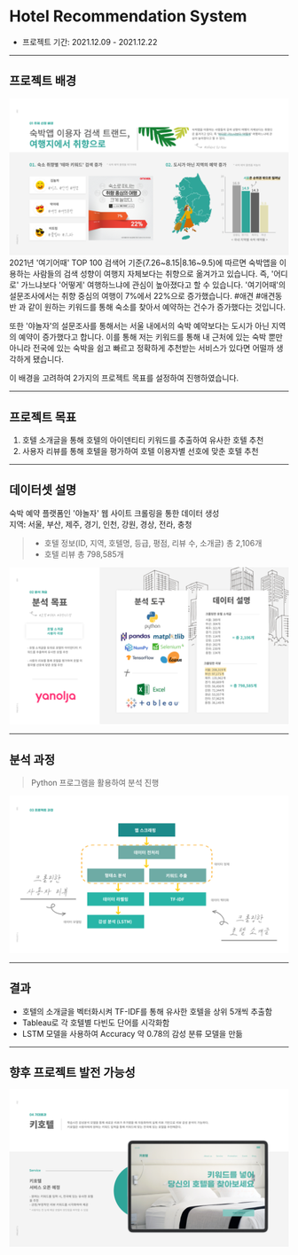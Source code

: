 # Hotel Recommendation System
- 프로젝트 기간: 2021.12.09 - 2021.12.22
---
## 프로젝트 배경
![img1](./img/img1.png)
2021년 '여기어때' TOP 100 검색어 기준(7.26~8.15|8.16~9.5)에 따르면 숙박앱을 이용하는 사람들의 검색 성향이 여행지 자체보다는 취향으로 옮겨가고 있습니다. 즉, '어디로' 가느냐보다 '어떻게' 여행하느냐에 관심이 높아졌다고 할 수 있습니다. '여기어때'의 설문조사에서는 취향 중심의 여행이 7%에서 22%으로 증가했습니다. #애견 #애견동반 과 같이 원하는 키워드를 통해 숙소를 찾아서 예약하는 건수가 증가했다는 것입니다.

또한 '야놀자'의 설문조사를 통해서는 서울 내에서의 숙박 예약보다는 도시가 아닌 지역의 예약이 증가했다고 합니다. 이를 통해 저는 키워드를 통해 내 근처에 있는 숙박 뿐만 아니라 전국에 있는 숙박을 쉽고 빠르고 정확하게 추천받는 서비스가 있다면 어떨까 생각하게 됐습니다.

이 배경을 고려하여 2가지의 프로젝트 목표를 설정하여 진행하였습니다.

---
## 프로젝트 목표
1. 호텔 소개글을 통해 호텔의 아이덴티티 키워드를 추출하여 유사한 호텔 추천
2. 사용자 리뷰를 통해 호텔을 평가하여 호텔 이용자별 선호에 맞춘 호텔 추천

---
## 데이터셋 설명
숙박 예약 플랫폼인 '야놀자' 웹 사이트 크롤링을 통한 데이터 생성<br>
지역: 서울, 부산, 제주, 경기, 인천, 강원, 경상, 전라, 충청
> - 호텔 정보(ID, 지역, 호텔명, 등급, 평점, 리뷰 수, 소개글) 총 2,106개<br>
> - 호텔 리뷰 총 798,585개<br>

![img2](./img/img2.png)

---
## 분석 과정
> Python 프로그램을 활용하여 분석 진행

![img3](./img/img3.png)

---
## 결과
- 호텔의 소개글을 벡터화시켜 TF-IDF를 통해 유사한 호텔을 상위 5개씩 추출함
- Tableau로 각 호텔별 다빈도 단어를 시각화함
- LSTM 모델을 사용하여 Accuracy 약 0.78의 감성 분류 모델을 만듦

---
## 향후 프로젝트 발전 가능성
![img4](./img/img4.png)
